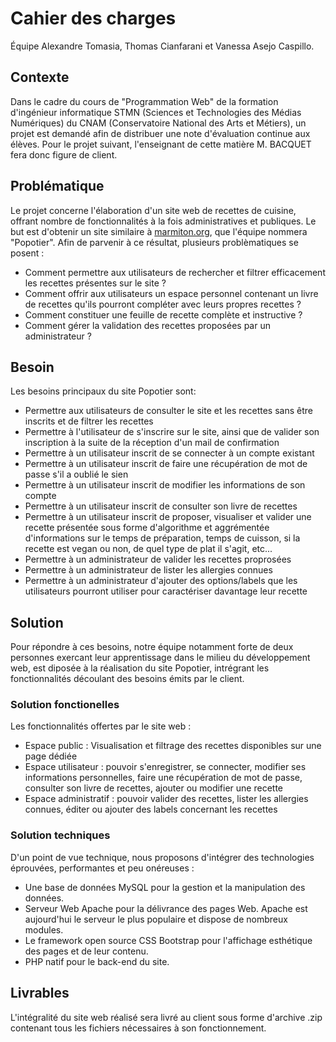 # Cahier des charges
Équipe Alexandre Tomasia, Thomas Cianfarani et Vanessa Asejo Caspillo.

## Contexte
Dans le cadre du cours de "Programmation Web" de la formation d'ingénieur informatique STMN (Sciences et Technologies des Médias Numériques) du CNAM (Conservatoire National des Arts et Métiers), un projet est demandé afin de distribuer une note d'évaluation continue aux élèves. Pour le projet suivant, l'enseignant de cette matière M. BACQUET fera donc figure de client.

## Problématique 
Le projet concerne l'élaboration d'un site web de recettes de cuisine, offrant nombre de fonctionnalités à la fois administratives et publiques. Le but est d'obtenir un site similaire à [marmiton.org](https://www.marmiton.org/), que l'équipe nommera "Popotier".
Afin de parvenir à ce résultat, plusieurs problèmatiques se posent :

- Comment permettre aux utilisateurs de rechercher et filtrer efficacement les recettes présentes sur le site ?
- Comment offrir aux utilisateurs un espace personnel contenant un livre de recettes qu'ils pourront compléter avec leurs propres recettes ?
- Comment constituer une feuille de recette complète et instructive ?
- Comment gérer la validation des recettes proposées par un administrateur ?

## Besoin
Les besoins principaux du site Popotier sont:

- Permettre aux utilisateurs de consulter le site et les recettes sans être inscrits et de filtrer les recettes
- Permettre à l'utilisateur de s'inscrire sur le site, ainsi que de valider son inscription à la suite de la réception d'un mail de confirmation
- Permettre à un utilisateur inscrit de se connecter à un compte existant
- Permettre à un utilisateur inscrit de faire une récupération de mot de passe s'il a oublié le sien
- Permettre à un utilisateur inscrit de modifier les informations de son compte
- Permettre à un utilisateur inscrit de consulter son livre de recettes 
- Permettre à un utilisateur inscrit de proposer, visualiser et valider une recette présentée sous forme d'algorithme et aggrémentée d'informations sur le temps de préparation, temps de cuisson, si la recette est vegan ou non, de quel type de plat il s'agit, etc...
- Permettre à un administrateur de valider les recettes proprosées 
- Permettre à un administrateur de lister les allergies connues 
- Permettre à un administrateur d'ajouter des options/labels que les utilisateurs pourront utiliser pour caractériser davantage leur recette

## Solution
Pour répondre à ces besoins, notre équipe notamment forte de deux personnes exercant leur apprentissage dans le milieu du développement web, est diposée à la réalisation du site Popotier, intrégrant les fonctionnalités découlant des besoins émits par le client.

### Solution fonctionelles
  Les fonctionnalités offertes par le site web :
  - Espace public : Visualisation et filtrage des recettes disponibles sur une page dédiée
  - Espace utilisateur : pouvoir s'enregistrer, se connecter, modifier ses informations personnelles, faire une récupération de mot de passe, consulter son livre de recettes, ajouter ou modifier une recette
  - Espace administratif : pouvoir valider des recettes, lister les allergies connues, éditer ou ajouter des labels concernant les recettes
 
### Solution techniques
D'un point de vue technique, nous proposons d'intégrer des technologies éprouvées, performantes et peu onéreuses :
- Une base de données MySQL pour la gestion et la manipulation des données. 
- Serveur Web Apache pour la délivrance des pages Web. Apache est aujourd'hui le serveur le plus populaire et dispose de nombreux modules.
- Le framework open source CSS Bootstrap pour l'affichage esthétique des pages et de leur contenu. 
- PHP natif pour le back-end du site.

## Livrables
L'intégralité du site web réalisé sera livré au client sous forme d'archive .zip contenant tous les fichiers nécessaires à son fonctionnement.
